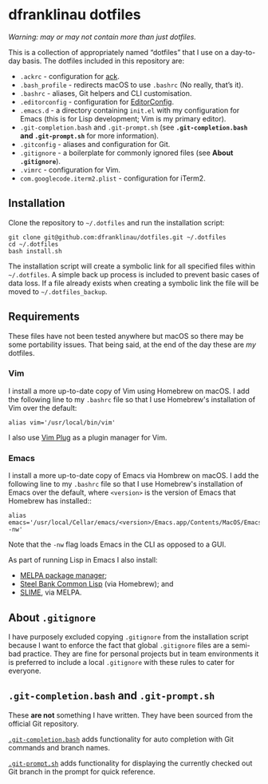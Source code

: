 dfranklinau dotfiles
================================================================================

_Warning: may or may not contain more than just dotfiles._

This is a collection of appropriately named “dotfiles” that I use on a
day-to-day basis. The dotfiles included in this repository are:

* `.ackrc` - configuration for [ack](https://beyondgrep.com).
* `.bash_profile` - redirects macOS to use `.bashrc` (No really, that’s it).
* `.bashrc` - aliases, Git helpers and CLI customisation.
* `.editorconfig` - configuration for [EditorConfig](http://editorconfig.org).
* `.emacs.d` - a directory containing `init.el` with my configuration for Emacs
  (this is for Lisp development; Vim is my primary editor).
* `.git-completion.bash` and `.git-prompt.sh` (see **`.git-completion.bash` and
  `.git-prompt.sh`** for more information).
* `.gitconfig` - aliases and configuration for Git.
* `.gitignore` - a boilerplate for commonly ignored files (see **About
  `.gitignore`**).
* `.vimrc` - configuration for Vim.
* `com.googlecode.iterm2.plist` - configuration for iTerm2.





Installation
--------------------------------------------------------------------------------

Clone the repository to `~/.dotfiles` and run the installation script:

```
git clone git@github.com:dfranklinau/dotfiles.git ~/.dotfiles
cd ~/.dotfiles
bash install.sh
```

The installation script will create a symbolic link for all specified files
within `~/.dotfiles`. A simple back up process is included to prevent basic
cases of data loss. If a file already exists when creating a symbolic link the
file will be moved to `~/.dotfiles_backup`.





Requirements
--------------------------------------------------------------------------------

These files have not been tested anywhere but macOS so there may be some
portability issues. That being said, at the end of the day these are _my_
dotfiles.


### Vim

I install a more up-to-date copy of Vim using Homebrew on macOS. I add the
following line to my `.bashrc` file so that I use Homebrew's installation of Vim
over the default:

```
alias vim='/usr/local/bin/vim'
```

I also use [Vim Plug](https://github.com/junegunn/vim-plug) as a plugin manager
for Vim.


### Emacs

I install a more up-to-date copy of Emacs via Hombrew on macOS. I add the
following line to my `.bashrc` file so that I use Homebrew's installation of
Emacs over the default, where `<version>` is the version of Emacs that Homebrew
has installed::

```
alias emacs='/usr/local/Cellar/emacs/<version>/Emacs.app/Contents/MacOS/Emacs -nw'
```

Note that the `-nw` flag loads Emacs in the CLI as opposed to a GUI.

As part of running Lisp in Emacs I also install:

* [MELPA package manager](http://melpa.org);
* [Steel Bank Common Lisp](http://www.sbcl.org) (via Homebrew); and
* [SLIME](https://github.com/slime/slime/), via MELPA.





About `.gitignore`
--------------------------------------------------------------------------------

I have purposely excluded copying `.gitignore` from the installation script
because I want to enforce the fact that global `.gitignore` files are a semi-bad
practice. They are fine for personal projects but in team environments it is
preferred to include a local `.gitignore` with these rules to cater for
everyone.





`.git-completion.bash` and `.git-prompt.sh`
--------------------------------------------------------------------------------

These **are not** something I have written. They have been sourced from the
official Git repository.

[`.git-completion.bash`](https://github.com/git/git/blob/master/contrib/completion/git-completion.bash)
adds functionality for auto completion with Git commands and branch names.

[`.git-prompt.sh`](https://github.com/git/git/blob/master/contrib/completion/git-prompt.sh)
adds functionality for displaying the currently checked out Git branch in the
prompt for quick reference.
